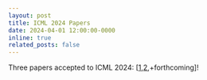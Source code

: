 ```yaml
---
layout: post
title: ICML 2024 Papers
date: 2024-04-01 12:00:00-0000
inline: true
related_posts: false
---
```


Three papers accepted to ICML 2024: [<a href="https://timrudner.com/pacllm" target="_blank">1</a>,<a href="bayespos" target="_blank">2</a>,+forthcoming]!